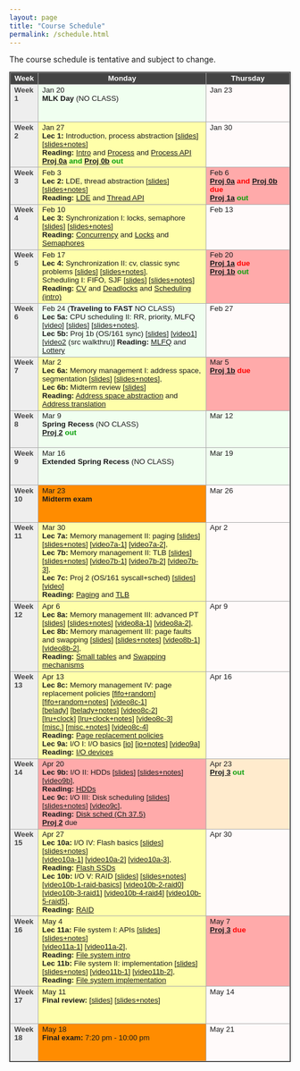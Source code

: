 ```yaml
---
layout: page
title: "Course Schedule"
permalink: /schedule.html
---
```


<style>
table.calendar {
    font-family: arial, helvetica;
    font-size: 10pt;
    empty-cells: show;
    border: 1px solid #000000;
    border-collapse: collapse;
}
table.calendar tr td {
    border: 1px solid #aaaaaa;
}
table.calendar tr {
    vertical-align: top;
    height: 5em;
    background: #ffffff;
}
table.calendar thead tr {
    text-align: center;
    background: #444444;
    color: #ffffff;
    height: auto;
    font-weight: bold;
}
/*.date {
	background: Gainsboro;
}*/
.holiday {
    background: #F0FFF0;
}
.lecture {
    background: #ffffaa;
}
.presentation {
    background: Plum;
}
.exam {
    background: DarkOrange;
}
.important {
    background: #FFEBCD;
}
.nodue {
    background: #FFFAFA;
}
.optional {
    background: Linen;
}
.reading {
    color: Black;
}
.deadline {
    background: #ffaaaa;
}
.hwdue {
    color: #ff0000;
	font-weight: bold;
}
.assignment {
    color: #0aa00a;
	font-weight: bold;
}
.date {
	background: #eeeeee;
    color: #444444;
}
</style>

The course schedule is tentative and subject to change.
<p>
<table class="calendar" cellspacing="0" cellpadding="6" width="100%">
 <thead>
  <tr>
   <td width="10%">Week</td><td width="60%">Monday</td>
   <td width="30%">Thursday</td>
  </tr>
 </thead>

<tr> <!-- week of Jan 20 -->
  <td id="2020-1-20" class="date"><b>Week 1</b></td>
  <td class="holiday">Jan 20<br/>
	<b>MLK Day</b> (NO CLASS)</td>
  <td class="nodue">Jan 23</td>
</tr>
<tr> <!-- week of Jan 27 -->
  <td id="2020-1-27" class="date"><b>Week 2</b></td>
  <td class="lecture">Jan 27<br/>
	<b>Lec 1:</b> Introduction, process abstraction [<a href="./public/lecs/lec1-intro.pdf">slides</a>]
			[<a href="./public/lecs/lec1-intro+notes.pdf">slides+notes</a>]<br/>
	<b>Reading:</b> <a href="http://pages.cs.wisc.edu/~remzi/OSTEP//intro.pdf">Intro</a> and
		<a href="http://pages.cs.wisc.edu/~remzi/OSTEP/cpu-intro.pdf">Process</a> and
		<a href="http://pages.cs.wisc.edu/~remzi/OSTEP/cpu-api.pdf">Process API</a><br/>
	<span class="assignment"><a href="./proj0a.html">Proj 0a</a> and 
		<a href="./proj0b.html">Proj 0b</a> out</span></td>
  <td class="nodue">Jan 30</td>
</tr>
<tr> <!-- week of Feb 3 -->
  <td id="2020-2-3" class="date"><b>Week 3</b></td>
  <td class="lecture">Feb 3<br/>
	<b>Lec 2:</b> LDE, thread abstraction [<a href="./public/lecs/lec2-lde-thread.pdf">slides</a>] 
		[<a href="./public/lecs/lec2-lde-thread+notes.pdf">slides+notes</a>]<br/>
	<b>Reading:</b> <a href="http://pages.cs.wisc.edu/~remzi/OSTEP/cpu-mechanisms.pdf">LDE</a> and
		<a href="http://pages.cs.wisc.edu/~remzi/OSTEP/threads-api.pdf">Thread API</a>
	</td>
  <td class="deadline">Feb 6<br/>
	<span class="hwdue"><a href="./proj0a.html">Proj 0a</a> and 
		<a href="./proj0b.html">Proj 0b</a> due</span><br/>
	<span class="assignment"><a href="./proj1a.html">Proj 1a</a> out</span></td>
</tr>
<tr> <!-- week of Feb 10 -->
  <td id="2020-2-10" class="date"><b>Week 4</b></td>
  <td class="lecture">Feb 10<br/>
	<b>Lec 3:</b> Synchronization I: locks, semaphore [<a href="./public/lecs/lec3-lock-sem.pdf">slides</a>]
		[<a href="./public/lecs/lec3-lock-sem+notes.pdf">slides+notes</a>]<br/>
	<b>Reading:</b> <a href="http://pages.cs.wisc.edu/~remzi/OSTEP/threads-intro.pdf">Concurrency</a> and
		<a href="http://pages.cs.wisc.edu/~remzi/OSTEP/threads-locks.pdf">Locks</a> and
		<a href="http://pages.cs.wisc.edu/~remzi/OSTEP/threads-sema.pdf">Semaphores</a></td>
  <td class="nodue">Feb 13</td>
</tr>
<tr> <!-- week of Feb 17 -->
  <td id="2020-2-17" class="date"><b>Week 5</b></td>
  <td class="lecture">Feb 17<br/>
	<b>Lec 4:</b> Synchronization II: cv, classic sync problems [<a href="./public/lecs/lec4-cv-rw-5dp.pdf">slides</a>]
		[<a href="./public/lecs/lec4-cv-rw-5dp+notes.pdf">slides+notes</a>],<br/>
		Scheduling I: FIFO, SJF [<a href="./public/lecs/lec4-sched-fifo-sjf.pdf">slides</a>]
		[<a href="./public/lecs/lec4-sched-fifo-sjf+notes.pdf">slides+notes</a>]<br/>
	<b>Reading:</b> <a href="http://pages.cs.wisc.edu/~remzi/OSTEP/threads-cv.pdf">CV</a> and
		<a href="http://pages.cs.wisc.edu/~remzi/OSTEP/threads-bugs.pdf">Deadlocks</a> and
		<a href="http://pages.cs.wisc.edu/~remzi/Classes/537/Spring2016/Book/cpu-sched.pdf">Scheduling (intro)</a></td>
  <td class="deadline">Feb 20<br/>
	<span class="hwdue"><a href="./proj1a.html">Proj 1a</a> due</span><br/>
	<span class="assignment"><a href="./proj1b.html">Proj 1b</a> out</span></td>
</tr>
<tr> <!-- week of Feb 24 -->
  <td id="2020-2-24" class="date"><b>Week 6</b></td>
  <td class="holiday">Feb 24
	(<b>Traveling to FAST</b> NO CLASS)<br/>
	<b>Lec 5a:</b> CPU scheduling II: RR, priority, MLFQ [<a target="_blank" href="https://youtu.be/w0VpAopq7dA">video</a>]
		[<a href="./public/lecs/lec5-sched-rr-priority-mlfq.pdf">slides</a>] 
		[<a href="./public/lecs/lec5-sched-rr-priority-mlfq+notes.pdf">slides+notes</a>], <br/>
	<b>Lec 5b:</b> Proj 1b (OS/161 sync) [<a href="./public/lecs/lec-os161-sync.pdf">slides</a>] 
		[<a target="_blank" href="https://youtu.be/gz9PUJqv1kg">video1</a>]
		[<a target="_blank" href="https://youtu.be/gU91JIUzhRU">video2</a> (src walkthru)]
	<b>Reading:</b> <a href="http://pages.cs.wisc.edu/~remzi/Classes/537/Spring2016/Book/cpu-sched-mlfq.pdf">MLFQ</a> and
		<a href="http://pages.cs.wisc.edu/~remzi/OSTEP/cpu-sched-lottery.pdf">Lottery</a>
	</td>
  <td class="nodue">Feb 27</td>
</tr>
<tr> <!-- week of Mar 2 -->
  <td id="2020-3-2" class="date"><b>Week 7</b></td>
  <td class="lecture">Mar 2<br/>
	<b>Lec 6a:</b> Memory management I: address space, segmentation [<a href="./public/lecs/lec6-mem-addrspace-seg.pdf">slides</a>] 
		[<a href="./public/lecs/lec6-mem-addrspace+notes.pdf">slides+notes</a>],<br/>
	<b>Lec 6b:</b> Midterm review [<a href="./public/lecs/midterm-review.pdf">slides</a>]<br/>
		<!--span class="assignment"><a href="./proj2.html">Proj 2</a> out</span></td-->
	<b>Reading:</b> <a href="http://pages.cs.wisc.edu/~remzi/Classes/537/Spring2016/Book/vm-intro.pdf">Address space abstraction</a> and
		<a href="http://pages.cs.wisc.edu/~remzi/Classes/537/Spring2016/Book/vm-mechanism.pdf">Address translation</a></td>
  <td class="deadline">Mar 5<br/>
	<span class="hwdue"><a href="./proj1b.html">Proj 1b</a> due</span></td>
</tr>
<tr> <!-- week of Mar 9 -->
  <td id="2020-3-9" class="date"><b>Week 8</b></td>
  <td class="holiday">Mar 9<br/>
	<b>Spring Recess</b> (NO CLASS) <br/>
		<span class="assignment"><a href="./proj2.html">Proj 2</a> out</span></td>
  <td class="holiday">Mar 12<br/></td>
</tr>
<tr> <!-- week of Mar 16 -->
  <td id="2020-3-16" class="date"><b>Week 9</b></td>
  <td class="holiday">Mar 16<br/>
	<b>Extended Spring Recess</b> (NO CLASS) </td>
  <td class="holiday">Mar 19</td>
</tr>
<tr> <!-- week of Mar 23 -->
  <td id="2020-3-23" class="date"><b>Week 10</b></td>
  <td class="exam">Mar 23<br/>
	<b>Midterm exam</b></td>
  <td class="nodue">Mar 26</td>
</tr>
<tr> <!-- week of Mar 30 -->
  <td id="2020-3-30" class="date"><b>Week 11</b></td>
  <td class="lecture">Mar 30<br/>
	<b>Lec 7a:</b> Memory management II: paging [<a href="./public/lecs/lec7a-mem-paging.pdf">slides</a>]
		[<a href="./public/lecs/lec7a-mem-paging+notes.pdf">slides+notes</a>] 
		[<a href="https://youtu.be/8smufHihEa8">video7a-1</a>]
		[<a href="https://youtu.be/epdOZifNd2g">video7a-2</a>],<br/>
	<b>Lec 7b:</b> Memory management II: TLB [<a href="./public/lecs/lec7b-mem-tlb.pdf">slides</a>]
		[<a href="./public/lecs/lec7b-mem-tlb+notes.pdf">slides+notes</a>]
		[<a href="https://youtu.be/VHaPMRdV7As">video7b-1</a>]
		[<a href="https://youtu.be/YyCEdMWbF3Y">video7b-2</a>]
		[<a href="https://youtu.be/vqlO_cNHUDw">video7b-3</a>],<br/>
	<b>Lec 7c:</b> Proj 2 (OS/161 syscall+sched) [<a href="./public/lecs/lec-os161-syscall.pdf">slides</a>]
		[<a href="https://youtu.be/VDoWHNvEWEo">video</a>] <br/>
	<b>Reading:</b> <a href="http://pages.cs.wisc.edu/~remzi/Classes/537/Spring2016/Book/vm-paging.pdf">Paging</a> and
		<a href="http://pages.cs.wisc.edu/~remzi/Classes/537/Spring2016/Book/vm-tlbs.pdf">TLB</a>
	</td>
  <td class="nodue">Apr 2</td>
</tr>
<tr> <!-- week of Apr 6 -->
  <td id="2020-4-6" class="date"><b>Week 12</b></td>
  <td class="lecture">Apr 6<br/>
	<b>Lec 8a:</b> Memory management III: advanced PT [<a href="./public/lecs/lec8a-mem-adv-pt.pdf">slides</a>]
		[<a href="./public/lecs/lec8a-mem-adv-pt+notes.pdf">slides+notes</a>]
		[<a href="https://youtu.be/d5CJQj-td0g">video8a-1</a>]
		[<a href="https://youtu.be/s0ZJdxff97Q">video8a-2</a>],<br/>
	<b>Lec 8b:</b> Memory management III: page faults and swapping [<a href="./public/lecs/lec8b-mem-swapping.pdf">slides</a>]
		[<a href="./public/lecs/lec8b-mem-swapping+notes.pdf">slides+notes</a>]
		[<a href="https://youtu.be/DCXDUdTd4AA">video8b-1</a>]
		[<a href="https://youtu.be/nN-KIq40Fq8">video8b-2</a>], <br/>
	<b>Reading:</b> <a href="http://pages.cs.wisc.edu/~remzi/Classes/537/Spring2016/Book/vm-smalltables.pdf">Small tables</a> and
		<a href="http://pages.cs.wisc.edu/~remzi/Classes/537/Spring2016/Book/vm-beyondphys.pdf">Swapping mechanisms</a>
	</td>
  <td class="nodue">Apr 9</td>
</tr>
<tr> <!-- week of Apr 13 -->
  <td id="2020-4-13" class="date"><b>Week 13</b></td>
  <td class="lecture">Apr 13<br/>
	<b>Lec 8c:</b> Memory management IV: page replacement policies 
		[<a href="./public/lecs/lec8c-mem-caching-fifo+random.pdf">fifo+random</a>]
		[<a href="./public/lecs/lec8c-mem-caching-fifo+random+notes.pdf">fifo+random+notes</a>]
		[<a href="https://youtu.be/OH2_55fkjZs">video8c-1</a>] <br/>
		[<a href="./public/lecs/lec8c-mem-caching-belady-offline.pdf">belady</a>]
		[<a href="./public/lecs/lec8c-mem-caching-belady-offline+notes.pdf">belady+notes</a>]
		[<a href="https://youtu.be/tDoflsU9htY">video8c-2</a>] <br/>
		[<a href="./public/lecs/lec8c-mem-caching-LRU+clock.pdf">lru+clock</a>]
		[<a href="./public/lecs/lec8c-mem-caching-LRU+clock+notes.pdf">lru+clock+notes</a>]
		[<a href="https://youtu.be/wfkhk345xr0">video8c-3</a>] <br/>
		[<a href="./public/lecs/lec8c-mem-caching-misc.pdf">misc.</a>]
		[<a href="./public/lecs/lec8c-mem-caching-misc+notes.pdf">misc.+notes</a>]
		[<a href="https://youtu.be/2ggDXkU9AZ4">video8c-4</a>] <br/>
	<b>Reading:</b> <a href="http://pages.cs.wisc.edu/~remzi/OSTEP/vm-beyondphys-policy.pdf">Page replacement policies</a><br/>
	<b>Lec 9a:</b> I/O I: I/O basics
		[<a href="./public/lecs/lec9a-storage-io.pdf">io</a>]
		[<a href="./public/lecs/lec9a-storage-io+notes.pdf">io+notes</a>]
		[<a href="https://youtu.be/WLH9a85x7zI">video9a</a>] <br/>
	<b>Reading:</b> <a href="http://pages.cs.wisc.edu/~remzi/Classes/537/Spring2016/Book/file-devices.pdf">I/O devices</a>
	</td>
  <td class="nodue">Apr 16</td>
</tr>
<tr> <!-- week of Apr 20 -->
  <td id="2020-4-20" class="date"><b>Week 14</b></td>
  <td class="deadline">Apr 20<br/>
	<b>Lec 9b:</b> I/O II: HDDs [<a href="./public/lecs/lec9b-storage-hdds.pdf">slides</a>]
		[<a href="./public/lecs/lec9b-storage-hdds+notes.pdf">slides+notes</a>]
		[<a href="https://youtu.be/JjVWWboU21E">video9b</a>],  <br/>
	<b>Reading:</b> <a href="http://pages.cs.wisc.edu/~remzi/Classes/537/Spring2016/Book/file-disks.pdf">HDDs</a><br/>	
	<b>Lec 9c:</b> I/O III: Disk scheduling [<a href="./public/lecs/lec9c-storage-disk-sched.pdf">slides</a>]
		[<a href="./public/lecs/lec9c-storage-disk-sched+notes.pdf">slides+notes</a>]
		[<a href="https://youtu.be/CXQoTZOwb4g">video9c</a>],  <br/>
	<b>Reading:</b> <a href="http://pages.cs.wisc.edu/~remzi/Classes/537/Spring2016/Book/file-disks.pdf">Disk sched (Ch 37.5)</a><br/>	
		<span class="hwdue"><a href="./proj2.html">Proj 2</a></span> due</td>
  <td class="important">Apr 23<br/>
	<span class="assignment"><a href="./proj3.html">Proj 3</a> out</span></td>
</tr>
<tr> <!-- week of Apr 27 -->
  <td id="2020-4-27" class="date"><b>Week 15</b></td>
  <td class="lecture">Apr 27<br/>
	<b>Lec 10a:</b> I/O IV: Flash basics [<a href="./public/lecs/lec10a-storage-flash.pdf">slides</a>]
		[<a href="./public/lecs/lec10a-storage-flash+notes.pdf">slides+notes</a>]<br/>
		[<a href="https://youtu.be/HKNxxR40Txg">video10a-1</a>]
		[<a href="https://youtu.be/EAvJwdlND2Y">video10a-2</a>]
		[<a href="https://youtu.be/prgYEVpyQ2A">video10a-3</a>], <br/>
	<b>Reading:</b> <a href="http://pages.cs.wisc.edu/~remzi/Classes/537/Spring2016/Book/file-ssd.pdf">Flash SSDs</a><br/>
	<b>Lec 10b:</b> I/O V: RAID [<a href="./public/lecs/lec10b-storage-raid.pdf">slides</a>]
		[<a href="./public/lecs/lec10b-storage-raid+notes.pdf">slides+notes</a>] <br/>
		[<a href="https://youtu.be/pmD2oW3p1Mc">video10b-1-raid-basics</a>]
		[<a href="https://youtu.be/oYbiEzHvrGw">video10b-2-raid0</a>]
		[<a href="https://youtu.be/DTNjMvgcPks">video10b-3-raid1</a>]
		[<a href="https://youtu.be/kuhSEOgx4xY">video10b-4-raid4</a>]
		[<a href="https://youtu.be/ZPashI_oznA">video10b-5-raid5</a>],<br/>
	<b>Reading:</b> <a href="http://pages.cs.wisc.edu/~remzi/Classes/537/Spring2016/Book/file-raid.pdf">RAID</a> </td>
  <td class="nodue">Apr 30</td>
</tr>
<tr> <!-- week of May 4 -->
  <td id="2020-5-4" class="date"><b>Week 16</b></td>
  <td class="lecture">May 4<br/>
	<b>Lec 11a:</b> File system I: APIs [<a href="./public/lecs/lec11a-fs-api.pdf">slides</a>]
		[<a href="./public/lecs/lec11a-fs-api+notes.pdf">slides+notes</a>]<br/>
		[<a href="https://youtu.be/_JJrd2PJpLI">video11a-1</a>]
		[<a href="https://youtu.be/QufJoI75C-8">video11a-2</a>], <br/>
	<b>Reading:</b> <a href="http://pages.cs.wisc.edu/~remzi/Classes/537/Spring2016/Book/file-intro.pdf">File system intro</a><br/>
	<b>Lec 11b:</b> File system II: implementation [<a href="./public/lecs/lec11b-fs-impl.pdf">slides</a>]
		[<a href="./public/lecs/lec11b-fs-impl+notes.pdf">slides+notes</a>]
		[<a href="https://youtu.be/jZ4eKevY1KA">video11b-1</a>]
		[<a href="https://youtu.be/oQI4Ja83O9Y">video11b-2</a>],<br/>
	<b>Reading:</b> <a href="http://pages.cs.wisc.edu/~remzi/Classes/537/Spring2016/Book/file-implementation.pdf">File system implementation</a> </td>
  <td class="deadline">May 7<br/>
	<span class="hwdue"><a href="./proj3.html">Proj 3</a> due</span></td>
</tr>
<tr> <!-- week of May 11 -->
  <td id="2020-5-11" class="date"><b>Week 17</b></td>
  <td class="lecture">May 11<br/>
	<b>Final review:</b> [<a href="./public/lecs/final-review.pdf">slides</a>]
		[<a href="./public/lecs/final-review+notes.pdf">slides+notes</a>]</td>
  <td class="nodue">May 14</td>
</tr>
<tr> <!-- week of May 18 -->
  <td id="2020-5-18" class="date"><b>Week 18</b></td>
  <td class="exam">May 18<br/>
	<b>Final exam:</b> 7:20 pm - 10:00 pm</td>
  <td class="nodue">May 21</td>
</tr>

</table>
